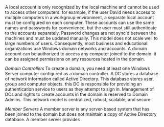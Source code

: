 A local account is only recognized by the local machine and cannot be used to access other computers. for example, if the user David needs access to multiple computers in a workgroup environment, a separate local account must be configured on each computer. These accounts can use the same names and passwords for convenience, but the user must still authenticate to the accounts separately. Password changes are not sync'd between the machines and must be updated manually. 
This model does not scale well to large numbers of users. Consequently, most business and educational organizations use Windows domain networks and accounts. A domain account can be authorized to access any computer joined to the domain. it can be assigned permissions on any resources hosted in the domain. 

*Domain Controllers*
To create a domain, you need at least one Windows Server computer configured as a domain controller. A DC stores a database of network information called Active Directory. This database stores user, group and computer objects. this DC is responsible for providing an authentication service to users as they attempt to sign in. Management of DCs and rights to create accounts in the domain is reserved to Domain Admins. This network model is centralized, robust, scalable, and secure 

*Member Servers*
A member server is any server-based system that has been joined to the domain but does not maintain a copy of Active Directory database. A member server provides 